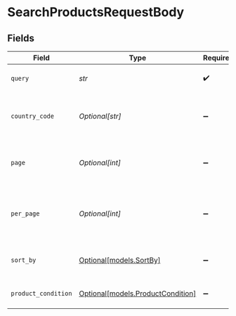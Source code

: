 # SearchProductsRequestBody


## Fields

| Field                                                              | Type                                                               | Required                                                           | Description                                                        |
| ------------------------------------------------------------------ | ------------------------------------------------------------------ | ------------------------------------------------------------------ | ------------------------------------------------------------------ |
| `query`                                                            | *str*                                                              | :heavy_check_mark:                                                 | The search query for products                                      |
| `country_code`                                                     | *Optional[str]*                                                    | :heavy_minus_sign:                                                 | The country code for filtering products                            |
| `page`                                                             | *Optional[int]*                                                    | :heavy_minus_sign:                                                 | Page number for pagination (default is 1)                          |
| `per_page`                                                         | *Optional[int]*                                                    | :heavy_minus_sign:                                                 | Number of products to return per page (default is 10)              |
| `sort_by`                                                          | [Optional[models.SortBy]](../models/sortby.md)                     | :heavy_minus_sign:                                                 | Sort the results by a specific field                               |
| `product_condition`                                                | [Optional[models.ProductCondition]](../models/productcondition.md) | :heavy_minus_sign:                                                 | Filter products by condition                                       |